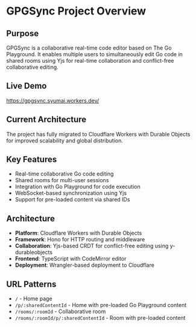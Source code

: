 # GPGSync Project Overview

## Purpose
GPGSync is a collaborative real-time code editor based on The Go Playground. It enables multiple users to simultaneously edit Go code in shared rooms using Yjs for real-time collaboration and conflict-free collaborative editing.

## Live Demo
https://gpgsync.syumai.workers.dev/

## Current Architecture
The project has fully migrated to Cloudflare Workers with Durable Objects for improved scalability and global distribution.

## Key Features
- Real-time collaborative Go code editing
- Shared rooms for multi-user sessions
- Integration with Go Playground for code execution
- WebSocket-based synchronization using Yjs
- Support for pre-loaded content via shared IDs

## Architecture
- **Platform**: Cloudflare Workers with Durable Objects
- **Framework**: Hono for HTTP routing and middleware
- **Collaboration**: Yjs-based CRDT for conflict-free editing using y-durableobjects
- **Frontend**: TypeScript with CodeMirror editor
- **Deployment**: Wrangler-based deployment to Cloudflare

## URL Patterns
- `/` - Home page
- `/p/:sharedContentId` - Home with pre-loaded Go Playground content
- `/rooms/:roomId` - Collaborative room
- `/rooms/:roomId/p/:sharedContentId` - Room with pre-loaded content